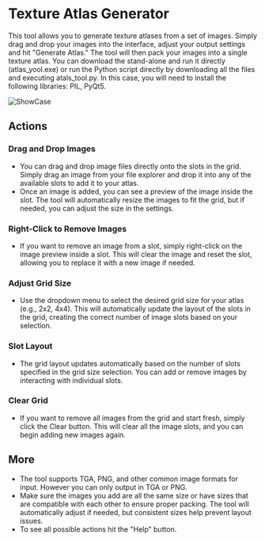 # Texture Atlas Generator
This tool allows you to generate texture atlases from a set of images. Simply drag and drop your images into the interface, adjust your output settings and hit "Generate Atlas." The tool will then pack your images into a single texture atlas. You can download the stand-alone and run it directly (atlas_yool.exe) or run the Python script directly by downloading all the files and executing atals_tool.py. In this case, you will need to install the following libraries: PIL, PyQt5.

 ![ShowCase](https://github.com/user-attachments/assets/7022664e-3d2b-48a3-bcb4-815e6c9fb322)



## Actions
### Drag and Drop Images
- You can drag and drop image files directly onto the slots in the grid. Simply drag an image from your file explorer and drop it into any of the available slots to add it to your atlas.
- Once an image is added, you can see a preview of the image inside the slot. The tool will automatically resize the images to fit the grid, but if needed, you can adjust the size in the settings.
### Right-Click to Remove Images
- If you want to remove an image from a slot, simply right-click on the image preview inside a slot. This will clear the image and reset the slot, allowing you to replace it with a new image if needed.
### Adjust Grid Size
- Use the dropdown menu to select the desired grid size for your atlas (e.g., 2x2, 4x4). This will automatically update the layout of the slots in the grid, creating the correct number of image slots based on your selection.
### Slot Layout
- The grid layout updates automatically based on the number of slots specified in the grid size selection. You can add or remove images by interacting with individual slots.
### Clear Grid
- If you want to remove all images from the grid and start fresh, simply click the Clear button. This will clear all the image slots, and you can begin adding new images again.

## More
- The tool supports TGA, PNG, and other common image formats for input. However you can only output in TGA or PNG.
- Make sure the images you add are all the same size or have sizes that are compatible with each other to ensure proper packing. The tool will automatically adjust if needed, but consistent sizes help prevent layout issues.
- To see all possible actions hit the "Help" button.
